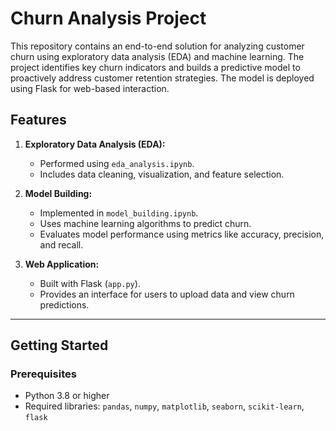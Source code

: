 # Churn Analysis Project

This repository contains an end-to-end solution for analyzing customer churn using exploratory data analysis (EDA) and machine learning. The project identifies key churn indicators and builds a predictive model to proactively address customer retention strategies. The model is deployed using Flask for web-based interaction.

## Features

1. **Exploratory Data Analysis (EDA):**
   - Performed using `eda_analysis.ipynb`.
   - Includes data cleaning, visualization, and feature selection.

2. **Model Building:**
   - Implemented in `model_building.ipynb`.
   - Uses machine learning algorithms to predict churn.
   - Evaluates model performance using metrics like accuracy, precision, and recall.

3. **Web Application:**
   - Built with Flask (`app.py`).
   - Provides an interface for users to upload data and view churn predictions.

---

## Getting Started

### Prerequisites
- Python 3.8 or higher
- Required libraries: `pandas`, `numpy`, `matplotlib`, `seaborn`, `scikit-learn`, `flask`
